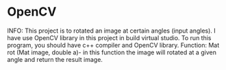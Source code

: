 # OpenCV
INFO: This project is to rotated an image at certain angles (input angles).
I have use OpenCV library in this project in build virtual studio.
To run this program, you should have c++ compiler and OpenCV library.
Function:
Mat rot (Mat image, double a)- in this function the image will rotated at a given angle and return the result image.
